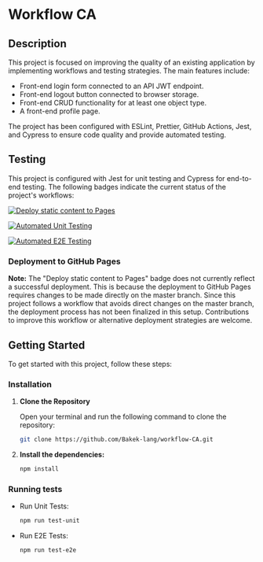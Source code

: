 # Workflow CA

## Description

This project is focused on improving the quality of an existing application by implementing workflows and testing strategies. The main features include:

- Front-end login form connected to an API JWT endpoint.
- Front-end logout button connected to browser storage.
- Front-end CRUD functionality for at least one object type.
- A front-end profile page.

The project has been configured with ESLint, Prettier, GitHub Actions, Jest, and Cypress to ensure code quality and provide automated testing.


## Testing

This project is configured with Jest for unit testing and Cypress for end-to-end testing. The following badges indicate the current status of the project's workflows:

[![Deploy static content to Pages](https://github.com/Bakek-lang/workflow-CA/actions/workflows/pages.yml/badge.svg?branch=master)](https://github.com/Bakek-lang/workflow-CA/actions/workflows/pages.yml) 

[![Automated Unit Testing](https://github.com/Bakek-lang/workflow-CA/actions/workflows/unit-test.yml/badge.svg)](https://github.com/Bakek-lang/workflow-CA/actions/workflows/unit-test.yml)

[![Automated E2E Testing](https://github.com/Bakek-lang/workflow-CA/actions/workflows/e2e-test.yml/badge.svg)](https://github.com/Bakek-lang/workflow-CA/actions/workflows/e2e-test.yml)


### Deployment to GitHub Pages

**Note:** The "Deploy static content to Pages" badge does not currently reflect a successful deployment. This is because the deployment to GitHub Pages requires changes to be made directly on the master branch. Since this project follows a workflow that avoids direct changes on the master branch, the deployment process has not been finalized in this setup. Contributions to improve this workflow or alternative deployment strategies are welcome.


## Getting Started

To get started with this project, follow these steps: 

### Installation 

1. **Clone the Repository**

   Open your terminal and run the following command to clone the repository:

   ```bash
   git clone https://github.com/Bakek-lang/workflow-CA.git
   ```
2. **Install the dependencies:**
   ```bash
   npm install
   ```

### Running tests

- Run Unit Tests:
  ```bash
  npm run test-unit
  ```
- Run E2E Tests:
  ```bash
  npm run test-e2e
  ```
